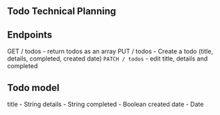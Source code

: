 ## Todo Technical Planning

## Endpoints

GET / todos - return todos as an array
PUT / todos - Create a todo (title, details, completed, created date)
`PATCH / todos` - edit title, details and completed 

## Todo model
title - String 
details - String
completed - Boolean
created date - Date
